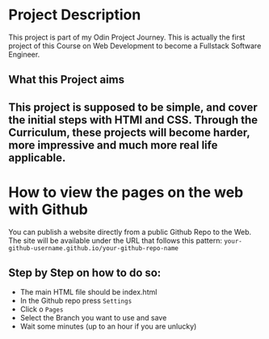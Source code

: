 # Project Description
This project is part of my Odin Project Journey. This is actually the
first project of this Course on Web Development to become a Fullstack
Software Engineer.
## What this Project aims
This project is supposed to be simple, and cover the initial steps with
HTMl and CSS. Through the Curriculum, these projects will become harder,
more impressive and much more real life applicable.
------------------------------------------------------------------------
# How to view the pages on the web with Github
You can publish a website directly from a public Github Repo to the Web.
The site will be available under the URL that follows this pattern:
`your-github-username.github.io/your-github-repo-name`
## Step by Step on how to do so:
- The main HTML file should be index.html
- In the Github repo press `Settings`
- Click o `Pages`
- Select the Branch you want to use and save
- Wait some minutes (up to an hour if you are unlucky)
